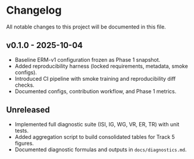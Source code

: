# Changelog

All notable changes to this project will be documented in this file.

## v0.1.0 - 2025-10-04

- Baseline ERM-v1 configuration frozen as Phase 1 snapshot.
- Added reproducibility harness (locked requirements, metadata, smoke configs).
- Introduced CI pipeline with smoke training and reproducibility diff checks.
- Documented configs, contribution workflow, and Phase 1 metrics.

## Unreleased

- Implemented full diagnostic suite (ISI, IG, WG, VR, ER, TR) with unit tests.
- Added aggregation script to build consolidated tables for Track 5 figures.
- Documented diagnostic formulas and outputs in `docs/diagnostics.md`.
